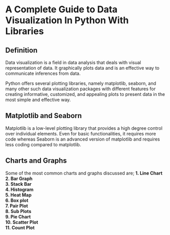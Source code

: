 # A Complete Guide to Data Visualization In Python With Libraries

## Definition
Data visualization is a field in data analysis that deals with visual representation of data. It graphically plots data and is an effective way to communicate inferences from data.

Python offers several plotting libraries, namely matplotlib, seaborn, and many other such data visualization packages with different features for creating informative, customized, and appealing plots to present data in the most simple and effective way.

## Matplotlib and Seaborn
Matplotlib is a low-level plotting library that provides a high degree control over individual elements. Even for basic functionalities, it requires more code whereas Seaborn is an advanced version of matplotlib and requires less coding compared to matplotlib.
## Charts and Graphs
Some of the most common charts and graphs discussed are;
**1. Line Chart**</br>
**2. Bar Graph**</br>
**3. Stack Bar**</br>
**4. Histogram**</br>
**5. Heat Map**</br>
**6. Box plot**</br>
**7. Pair Plot**</br>
**8. Sub Plots**</br>
**9. Pie Chart**</br>
**10. Scatter Plot**</br>
**11. Count Plot**</br>
